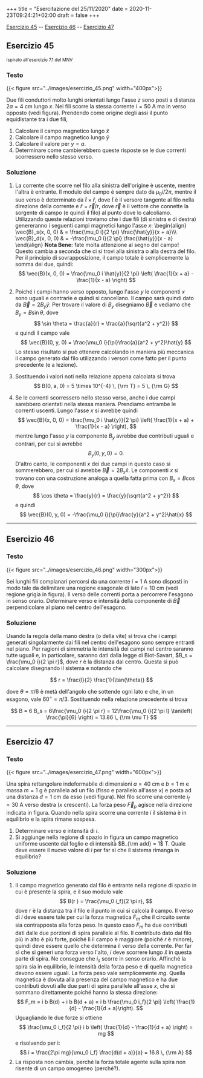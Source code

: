+++
title = "Esercitazione del 25/11/2020"
date = 2020-11-23T09:24:21+02:00
draft = false
+++

[Esercizio 45](#esercizio-45) -- [Esercizio 46](#esercizio-46) -- [Esercizio 47](#esercizio-47)

## Esercizio 45
<small>Ispirato all'esercizio 7.1 del MNV</small>

### Testo

{{< figure src="../images/esercizio_45.png" width="400px">}}

Due fili conduttori molto lunghi orientati lungo l'asse $z$ sono posti a distanza $2a = 4$ cm lungo $x$. Nei fili scorre la stessa corrente $i = 50$ A ma in verso opposto (vedi figura). Prendendo come origine degli assi il punto equidistante tra i due fili,

1. Calcolare il campo magnetico lungo $\hat{x}$
2. Calcolare il campo magnetico lungo $\hat{y}$
3. Calcolare il valore per $y = a$.
4. Determinare come cambierebbero queste risposte se le due correnti scorressero nello stesso verso.

### Soluzione

1. La corrente che scorre nel filo alla sinistra dell'origine è uscente, mentre l'altra è entrante. Il modulo del campo è sempre dato da $\mu_0 i / 2 \pi$, mentre il suo verso è determinato da $\hat{t} \times \hat{r}$, dove $\hat{t}$ è il versore tangente al filo nella direzione della corrente e $\hat{r} = \vec{r} / r$, dove $\vec{r}$ è il vettore che connette la sorgente di campo (e quindi il filo) al punto dove lo calcoliamo. Utilizzando queste relazioni troviamo che i due fili (di sinistra e di destra) genereranno i seguenti campi magnetici lungo l'asse $x$:
\begin{align}
\vec{B}_s(x, 0, 0) & = \frac{\mu_0 i}{2 \pi} \frac{\hat{y}}{x + a}\\\\\\
\vec{B}_d(x, 0, 0) & = -\frac{\mu_0 i}{2 \pi} \frac{\hat{y}}{x - a}
\end{align}
**Nota Bene:** fate molta attenzione al segno del campo! Questo cambia a seconda che ci si trovi alla sinistra o alla destra del filo. Per il principio di sovrapposizione, il campo totale è semplicemente la somma dei due, quindi:
$$
\vec{B}(x, 0, 0) = \frac{\mu_0 i \hat{y}}{2 \pi} \left( \frac{1}{x + a} - \frac{1}{x - a} \right)
$$

2. Poiché i campi hanno verso opposto, lungo l'asse $y$ le componenti $x$ sono uguali e contrarie e quindi si cancellano. Il campo sarà quindi dato da $\vec{B} = 2 B_y \hat{y}$. Per trovare il valore di $B_y$ disegniamo $\vec{B}$ e vediamo che $B_y = B \sin \theta$, dove 
$$
\sin \theta = \frac{a}{r} = \frac{a}{\sqrt{a^2 + y^2}}
$$
e quindi il campo vale
$$
\vec{B}(0, y, 0) = \frac{\mu_0 i}{\pi}\frac{a}{a^2 + y^2}\hat{y}
$$
Lo stesso risultato si può ottenere calcolando in maniera più meccanica il campo generato dal filo utilizzando i versori come fatto per il punto precedente (e a lezione).

3. Sostituendo i valori noti nella relazione appena calcolata si trova
$$
B(0, a, 0) = 5 \times 10^{-4} \, {\rm T} = 5 \, {\rm G}
$$

4. Se le correnti scorressero nello stesso verso, anche i due campi sarebbero orientati nella stessa maniera. Prendiamo entrambe le correnti uscenti. Lungo l'asse $x$ si avrebbe quindi
$$
\vec{B}(x, 0, 0) = \frac{\mu_0 i \hat{y}}{2 \pi} \left( \frac{1}{x + a} + \frac{1}{x - a} \right),
$$
mentre lungo l'asse $y$ la componente $B_y$ avrebbe due contributi uguali e contrari, per cui si avrebbe
$$
B_y(0, y, 0) = 0.
$$
D'altro canto, le componenti $x$ dei due campi in questo caso si sommerebbero, per cui si avrebbe $\vec{B} = 2B_x \hat{x}$. Le componenti $x$ si trovano con una costruzione analoga a quella fatta prima con $B_x = B \cos \theta$, dove
$$
\cos \theta = \frac{y}{r} = \frac{y}{\sqrt{a^2 + y^2}}
$$
e quindi
$$
\vec{B}(0, y, 0) = -\frac{\mu_0 i}{\pi}\frac{y}{a^2 + y^2}\hat{x}
$$

---

## Esercizio 46

### Testo

{{< figure src="../images/esercizio_46.png" width="300px">}}

Sei lunghi fili complanari percorsi da una corrente $i = 1$ A sono disposti in modo tale da delimitare una regione esagonale di lato $l = 10$ cm (vedi regione grigia in figura). Il verso delle correnti porta a percorrere l'esagono in senso orario. Determinare verso e intensità della componente di $\vec{B}$ perpendicolare al piano nel centro dell'esagono.

### Soluzione

Usando la regola della mano destra (o della vite) si trova che i campi generati singolarmente dai fili nel centro dell'esagono sono sempre entranti nel piano. Per ragioni di simmetria le intensità dei campi nel centro saranno tutte uguali e, in particolare, saranno dati dalla legge di Biot-Savart, $B_s = \frac{\mu_0 i}{2 \pi r}$, dove $r$ è la distanza dal centro. Questa si può calcolare disegnando il sistema e notando che 

$$
r = \frac{l}{2} \frac{1}{\tan(\theta)}
$$

dove $\theta = \pi / 6$ è metà dell'angolo che sottende ogni lato e che, in un esagono, vale $60^\circ = \pi / 3$. Sostituendo nella relazione precedente si trova

$$
B = 6 B_s = 6\frac{\mu_0 i}{2 \pi r} = 12\frac{\mu_0 i}{2 \pi l} \tan\left( \frac{\pi}{6} \right) = 13.86 \, {\rm \mu T}
$$

---

## Esercizio 47

### Testo

{{< figure src="../images/esercizio_47.png" width="600px">}}

Una spira rettangolare indeformabile di dimensioni $a = 40$ cm e $b = 1$ m e massa $m = 1$ g è parallela ad un filo (fisso e parallelo all'asse $x$) e posta ad una distanza $d = 1$ cm da esso (vedi figura). Nel filo scorre una corrente $i_f = 30$ A verso destra ($x$ crescenti). La forza peso $\vec{F}_p$ agisce nella direzione indicata in figura. Quando nella spira scorre una corrente $i$ il sistema è in equilibrio e la spira rimane sospesa.

1. Determinare verso e intensità di $i$.
2. Si aggiunge nella regione di spazio in figura un campo magnetico uniforme uscente dal foglio e di intensità $B_{\rm add} = 1$ T. Quale deve essere il nuovo valore di $i$ per far sì che il sistema rimanga in equilibrio?

### Soluzione

1. Il campo magnetico generato dal filo è entrante nella regione di spazio in cui è presente la spira, e il suo modulo vale
$$
B(r ) = \frac{\mu_0 i_f}{2 \pi r},
$$
dove r è la distanza tra il filo e il punto in cui si calcola il campo. Il verso di $i$ deve essere tale per cui la forza magnetica $F_m$ che il circuito sente sia contrapposta alla forza peso. In questo caso $F_m$ ha due contributi dati dalle due porzioni di spira parallele al filo. Il contributo dato dal filo più in alto è più forte, poiché lì il campo è maggiore (poiché $r$ è minore), quindi deve essere quello che determina il verso della corrente. Per far sì che si generi una forza verso l'alto, $i$ deve scorrere lungo $\hat{x}$ in questa parte di spira. Ne consegue che $i_s$ scorre in senso orario.
Affinché la spira sia in equilibrio, le intensità della forza peso e di quella magnetica devono essere uguali. La forza peso vale semplicemente $mg$. Quella magnetica è dovuta alla presenza del campo magnetico e ha due contributi dovuti alle due parti di spira parallele all'asse $x$, che si sommano direttamente poiché hanno la stessa direzione:
$$
F_m = i b B(d) + i b B(d + a) = i b \frac{\mu_0 i_f}{2 \pi} \left( \frac{1}{d} - \frac{1}{d + a}\right).
$$
Uguagliando le due forze si ottiene
$$
 \frac{\mu_0 i_f}{2 \pi} i b \left( \frac{1}{d} - \frac{1}{d + a} \right) = mg
$$
e risolvendo per i:
$$
i = \frac{2\pi mg}{\mu_0 i_f} \frac{d(d + a)}{a} = 16.8 \, {\rm A}
$$
2. La risposta non cambia, perché la forza totale agente sulla spira non risente di un campo omogeneo (perché?).
